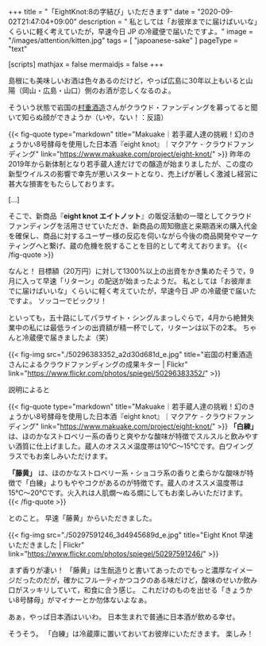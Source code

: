 +++
title = "「EightKnot:8の字結び」いただきます"
date =  "2020-09-02T21:47:04+09:00"
description = " 私としては「お彼岸までに届けばいいな」くらいに軽く考えていたが，早速今日 JP の冷蔵便で届いたですよ。"
image = "/images/attention/kitten.jpg"
tags = [ "japoanese-sake" ]
pageType = "text"

[scripts]
  mathjax = false
  mermaidjs = false
+++

島根にも美味しいお酒は色々あるのだけど，やっぱ広島に30年以上もいると山陽（岡山・広島・山口）側のお酒が恋しくなるのよ。

そういう状態で岩国の[村重酒造](http://www.kinkan-kuromatsu.jp/ "岩国の地酒 「金冠黒松」「大吟醸錦」 村重酒造株式会社 :, 村重酒造")さんがクラウド・ファンディングを募ってると聞いて知らぬ顔ができようか（いや，ない！：反語）

{{< fig-quote type="markdown" title="Makuake｜若手蔵人達の挑戦！幻のきょうかい8号酵母を使用した日本酒『eight knot』｜マクアケ - クラウドファンディング" link="https://www.makuake.com/project/eight-knot/" >}}
昨年の2019年から新体制となり若手蔵人達だけでの醸造が始まりましたが、この度の新型ウイルスの影響で幸先が悪いスタートとなり、売上げが著しく激減し経営に甚大な損害をもたらしております。

[...]

そこで、新商品『**eight knot エイトノット**』の販促活動の一環としてクラウドファンディングを活用させていただき、新商品の周知徹底と来期酒米の購入代金を確保し、商品に対するユーザー様の反応を伺いながら今後の商品開発やマーケティングへと繋げ、蔵の危機を脱することを目的として考えております。
{{< /fig-quote >}}

なんと！ 目標額（20万円）に対して1300%以上の出資をかき集めたそうで，9月に入って早速「リターン」の配送が始まったようだ。
私としては「お彼岸までに届けばいいな」くらいに軽く考えていたが，早速今日 JP の冷蔵便で届いたですよ。
ソッコーでビックリ！

といっても，五十路にしてパラサイト・シングルまっしぐらで，4月から絶賛失業中の私には最低ラインの出資額が精一杯でして，リターンは以下の2本。
ちゃんと冷蔵便で届きましたよ（笑）

{{< fig-img src="./50296383352_a2d30d681d_e.jpg" title="岩国の村重酒造さんによるクラウドファンディングの成果キター | Flickr" link="https://www.flickr.com/photos/spiegel/50296383352/" >}}

説明によると

{{< fig-quote type="markdown" title="Makuake｜若手蔵人達の挑戦！幻のきょうかい8号酵母を使用した日本酒『eight knot』｜マクアケ - クラウドファンディング" link="https://www.makuake.com/project/eight-knot/" >}}
**「白練」** は、ほのかなストロベリー系の香りと爽やかな酸味が特徴でスルスルと飲みやすい酒質に仕上げました。蔵人のオススメ温度帯は10℃〜15℃です。白ワイングラスでもお楽しみいただけます。

**「藤黄」** は、ほのかなストロベリー系・ショコラ系の香りと柔らかな酸味が特徴で「白練」よりもややコクがあるのが特徴です。蔵人のオススメ温度帯は15℃〜20℃です。火入れは人肌燗〜ぬる燗にしてもお楽しみいただけます。
{{< /fig-quote >}}

とのこと。
早速「藤黄」からいただきました。

{{< fig-img src="./50297591246_3d4945689d_e.jpg" title="Eight Knot 早速いただきました | Flickr" link="https://www.flickr.com/photos/spiegel/50297591246/" >}}

まず香りが凄い！ 「藤黄」は生酛造りと書いてあったのでもっと濃厚なイメージだったのだが，確かにフルーティかつコクのある味だけど，酸味のせいか飲み口がスッキリしていて，和食に合う感じ。
これだけのものを出せる「きょうかい8号酵母」がマイナーとか勿体ないよなぁ。

あぁ，やっぱ日本酒はいいわ。
日本生まれで普通に日本酒が飲める幸せ。

そうそう。
「白練」は冷蔵庫に置いておいてお彼岸にいただきます。
楽しみ！

<!-- eof -->
